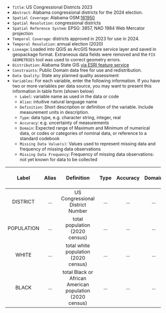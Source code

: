 - `Title`: US Congressional Districts 2023
- `Abstract`: Alabama congressional districts for the 2024 election. 
- `Spatial Coverage`: Alabama OSM:[161950](https://www.openstreetmap.org/relation/161950)
- `Spatial Resolution`: congressional districts
- `Spatial Reference System`: EPSG: 3857, NAD 1984 Web Mercator projection
- `Temporal Coverage`: districts approved in 2023 for use in 2024.
- `Temporal Resolution`: annual election (2020)
- `Lineage`: Loaded into QGIS as ArcGIS feaure service layer and saved in geopackage format. Extraneous data fields were removed and the `FIX GEOMETRIES` tool was used to correct geometry errors.
- `Distribution`: Alabama State GIS [via ESRI feature service](https://services7.arcgis.com/jF2q3LPxL7PETdYk/arcgis/rest/services/2023_Court_Ordered_Congressional_Plan/FeatureServer/)
- `Constraints`: Public Domain data free for use and redistribution.
- `Data Quality`: State any planned quality assessment
- `Variables`: For each variable, enter the following information. If you have two or more variables per data source, you may want to present this information in table form (shown below)
  - `Label`: variable name as used in the data or code
  - `Alias`: intuitive natural language name
  - `Definition`: Short description or definition of the variable. Include measurement units in description.
  - `Type`: data type, e.g. character string, integer, real
  - `Accuracy`: e.g. uncertainty of measurements
  - `Domain`: Expected range of Maximum and Minimum of numerical data, or codes or categories of nominal data, or reference to a standard codebook
  - `Missing Data Value(s)`: Values used to represent missing data and frequency of missing data observations
  - `Missing Data Frequency`: Frequency of missing data observations: not yet known for data to be collected

| Label | Alias | Definition | Type | Accuracy | Domain | Missing Data Value(s) | Missing Data Frequency |
| :--: | :--: | :--: | :--: | :--: | :--: | :--: | :--: |
| DISTRICT | ... | US Congressional District Number | ... | ... | ... | ... | ... |
| POPULATION | ... | total population (2020 census) | ... | ... | ... | ... | ... |
| WHITE | ... | total white population (2020 census) | ... | ... | ... | ... | ... |
| BLACK | ... | total Black or African American population (2020 census) | ... | ... | ... | ... | ... |